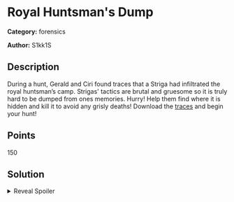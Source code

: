 # Royal Huntsman's Dump
**Category:** forensics

**Author:** S1kk1S

## Description
During a hunt, Gerald and Ciri found traces that a Striga had infiltrated the royal huntsman’s camp. Strigas' tactics are brutal and gruesome so it is truly hard to be dumped from ones memories. Hurry! Help them find where it is hidden and kill it to avoid any grisly deaths!
Download the [traces](https://drive.google.com/open?id=1k-z8onAb4akdJpWV9F_K2EQCW5nCN_sq) and begin your hunt!

## Points
150

## Solution

<details>
 <summary>Reveal Spoiler</summary>

The memory dump contains a cmd process which runs a powershell command that can be extracted with volatility.
```powershell
volatility_2.6_win64_standalone.exe -f ..\..\Desktop\medump\medump.raw imageinfo
volatility_2.6_win64_standalone.exe -f ..\..\Desktop\medump\medump.raw --profile Win7SP1x64 pslist
volatility_2.6_win64_standalone.exe -f ..\..\Desktop\medump\medump.raw --profile Win7SP1x64 memdump -D dump/ -p 180
volatility_2.6_win64_standalone.exe -f ..\..\Desktop\medump\medump.raw --profile Win7SP1x64 memdump -D dump/ -p 1128
```
<<<<<<< HEAD
=======

>>>>>>> master
```bash
strings -e l ./108.dmp | grep wget # Gets the file for the flag
strings -e l ./1128.dmp | grep rundll32 # Founds the name of the file "update.dll"
```

All you have to do to get the flag is visit the website
```
http://192.168.125.250:5000/32c1eb3a605f4006370eb2028f44389552e3507f/Th3W1tchER/Str1Ga
```
</details>
